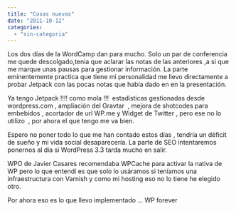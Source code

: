 ```yaml
---
title: "Cosas nuevas"
date: "2011-10-12"
categories: 
  - "sin-categoria"
---
```


Los dos días de la WordCamp dan para mucho. Solo un par de conferencia me quede descolgado,tenia que aclarar las notas de las anteriores ,a si que me marque unas pausas para gestionar información. La parte eminentemente practica que tiene mi personalidad me llevo directamente a probar Jetpack con las pocas notas que había dado en en la presentación.

Ya tengo Jetpack !!!! como mola !!!  estadísticas gestionadas desde wordpress.com , ampliación del Gravtar  , mejora de shotcodes para embebidos , acortador de url WP.me y Widget de Twitter , pero ese no lo utilizo  , por ahora el que tengo me va bien.

Espero no poner todo lo que me han contado estos días , tendría un déficit de sueño y mi vida social desaparecería. La parte de SEO intentaremos ponernos al día si WordPress 3.3 tarda mucho en salir.

WPO de Javier Casares recomendaba WPCache para activar la nativa de WP pero lo que entendí es que solo lo usáramos si teníamos una infraestructura con Varnish y como mi hosting eso no lo tiene he elegido otro.

Por ahora eso es lo que llevo implementado ... WP forever
